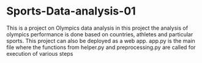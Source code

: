 # Sports-Data-analysis-01
This is a project on Olympics data analysis
in this project the analysis of olympics performance is done based on countries, athletes and particular sports.
This project can also be deployed as a web app.
app.py is the main file where the functions from helper.py and preprocessing.py are called for execution of various steps
